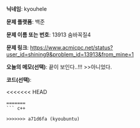 **닉네임**: kyouhele

**문제 플랫폼**: 백준

**문제 이름 또는 번호**: 13913 숨바꼭질4

**문제 링크**: https://www.acmicpc.net/status?user_id=shining9&problem_id=13913&from_mine=1

**오늘의 메모(선택)**: 끝이 보인다..!!! >>아니었다.

**코드(선택)**:

<<<<<<< HEAD
``` 
=======
``` c++

>>>>>>> a71d6fa (kyoubuntu)
```